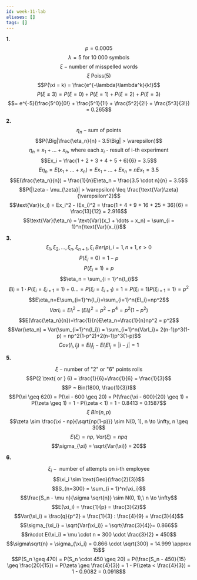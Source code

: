 ```yaml
---
id: week-11-lab
aliases: []
tags: []
---
```

**1.**
$$p = 0.0005$$
$$\lambda = 5 \text{ for 10 000 symbols}$$
$$\xi - \text{number of misspelled words}$$
$$\xi ~ \text{Poiss(5)}$$
$$P(\xi = k) = \frac{e^{-\lambda}\lambda^k}{k!}$$
$$P(\xi \leq 3) = P(\xi = 0) + P(\xi = 1) + P(\xi = 2) + P(\xi = 3)$$
$$= e^{-5}(\frac{5^0}{0!} + \frac{5^1}{1!} + \frac{5^2}{2!} + \frac{5^3}{3!}) = 0.265$$

**2.**
$$\eta_n - \text{sum of points}$$
$$P(\Big|\frac{\eta_n}{n} - 3.5\Big| > \varepsilon)$$
$$\eta_n = x_1 + \dots + x_n \text{, where each } x_i \text{ - result of i-th experiment}$$
$$Ex_i = \frac{1 + 2 + 3 + 4 + 5 + 6}{6} = 3.5$$
$$E\eta_n = E(x_1 + \dots + x_n) = Ex_1 + \dots + Ex_n = nEx_1 = 3.5$$
$$E(\frac{\eta_n}{n}) = \frac{1}{n}E\eta_n = \frac{3.5 \cdot n}{n} = 3.5$$
$$P(|\zeta - \mu_{\zeta}| > \varepsilon) \leq \frac{\text{Var}\zeta}{\varepsilon^2}$$
$$\text{Var}(x_i) = Ex_i^2 - (Ex_i)^2 = \frac{1 + 4 + 9 + 16 + 25 + 36}{6} = \frac{13}{12} = 2.916$$
$$\text{Var}(\eta_n) = \text{Var}(x_1 + \dots + x_n) = \sum_{i = 1}^n{\text{Var}(x_i)}$$

**3.**
$$\xi_1, \xi_2, \dots, \xi_n, \xi_{n+1}, \xi_i ~ Ber(p), i = 1, n+1, \varepsilon > 0$$
$$P(\xi_i = 0) = 1 - p$$
$$P(\xi_i = 1) = p$$
$$\eta_n = \sum_{i = 1}^n{I_i}$$
$$EI_i = 1 \cdot P(\xi_i=\xi_{i + 1}=1) + 0 \dots = P(\xi_i=\xi_{i+1})=1=P(\xi_i=1)P(\xi_{i+1}=1)=p^2$$
$$E\eta_n=E\sum_{i=1}^n{I_i}=\sum_{i=1}^n{EI_i}=np^2$$
$$VarI_i=EI_i^2-(EI_i)^2=p^2-p^4=p^2(1-p^2)$$
$$E(\frac{\eta_n}{n})=\frac{1}{n}E\eta_n=\frac{1}{n}np^2 = p^2$$
$$Var(\eta_n) = Var(\sum_{i=1}^n{I_i}) = \sum_{i=1}^n{VarI_i}+ 2(n-1)p^3(1-p) = np^2(1-p^2)+2(n-1)p^3(1-p)$$
$$Cov(I_i, I_j)=EI_iI_j-EI_iEI_j=|i - j|=1$$

**5.**

$$\xi - \text{number of "2" or "6" points rolls}$$
$$P(2 \text{ or } 6) = \frac{1}{6}+\frac{1}{6} = \frac{1}{3}$$
$$P ~ Bin(1800, \frac{1}{3})$$
$$P(\xi \geq 620) = P(\xi - 600 \geq 20) = P(\frac{\xi - 600}{20} \geq 1) = P(\zeta \geq 1) = 1 - P(\zeta < 1) = 1 -
0.8413 = 0.1587$$
$$\xi ~ Bin(n, p)$$
$$\zeta \sim \frac{\xi - np}{\sqrt{np(1-p)}} \sim N(0, 1), n \to \infty, n \geq 30$$
$$E(\xi) = np,\ Var(\xi) = npq$$
$$\sigma_{\xi} = \sqrt{Var(\xi)} = 20$$

**6.**

$$\xi_i - \text{ number of attempts on i-th employee}$$
$$\xi_i \sim \text{Geo}(\frac{2}{3})$$
$$S_{n=300} = \sum_{i = 1}^n{\xi_i}$$
$$\frac{S_n - \mu n}{\sigma \sqrt{n}} \sim N(0, 1),\ n \to \infty$$
$$E(\xi_i) = \frac{1}{p} = \frac{3}{2}$$
$$Var(\xi_i) = \frac{q}{p^2} = \frac{1}{3} : \frac{4}{9} = \frac{3}{4}$$
$$\sigma_{\xi_i} = \sqrt{Var(\xi_i)} = \sqrt{\frac{3}{4}}= 0.866$$
$$n\cdot E(\xi_i) = \mu \cdot n = 300 \cdot \frac{3}{2} = 450$$
$$\sigma\sqrt{n} = \sigma_{\xi_i} = 0.866 \cdot \sqrt{300} = 14.999 \approx 15$$
$$P(S_n \geq 470) = P(S_n \cdot 450 \geq 20) = P(\frac{S_n - 450}{15} \geq \frac{20}{15}) = P(\zeta \geq \frac{4}{3}) =
1 - P(\zeta < \frac{4}{3}) = 1 - 0.9082 = 0.0918$$

